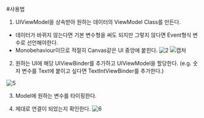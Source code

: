 #사용법

1. UIViewModel을 상속받아 원하는 데이터의 ViewModel Class를 만든다. 
  * 데이터가 바뀌지 않는다면 기본 변수형을 써도 되지만 그렇지 않다면 Event형식 변수로 선언해야한다. 
  * Monobehaviour이므로 적절히 Canvas같은 UI 중앙에 붙힌다.
![2](https://user-images.githubusercontent.com/65099451/107627046-0b98d800-6ca2-11eb-99d0-d34f431bf7bf.PNG)
![캡처](https://user-images.githubusercontent.com/65099451/107626924-da200c80-6ca1-11eb-8947-62e17fbc975c.PNG)

2. 원하는 UI에 해당 UIViewBinder를 추가하고 UIViewModel을 할당한다. (e.g. 숫자 변수를 Text에 붙이고 싶다면 TextIntViewBinder를 추가한다.) 

![5](https://user-images.githubusercontent.com/65099451/107627202-4f8bdd00-6ca2-11eb-9f24-42462bc9f710.PNG)

3. Model에 원하는 변수를 타이핑한다.

4. 제대로 연결이 되었는지 확인한다.
![6](https://user-images.githubusercontent.com/65099451/107627229-561a5480-6ca2-11eb-91f1-b5fc99d5b700.PNG)
